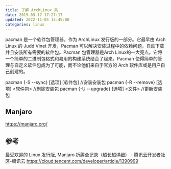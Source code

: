 ```yaml
---
title: 了解 ArchLinux 系
date: 2019-03-17 17:27:17
updated: 2022-11-05 13:45:00
categories: linux
---
```


pacman 是一个软件包管理器，作为 ArchLinux 发行版的一部分。它最早由 Arch Linux 的 Judd Vinet 开发，Pacman 可以解决安装过程中的依赖问题，自动下载并且安装所有需要的软件包。Pacman 包管理器是Arch Linux的一大亮点。它将一个简单的二进制包格式和易用的构建系统结合了起来。Pacman 使得简单的管理与自定义软件包成为了可能，而不论他们来自于官方的 Arch 软件库或是用户自己创建的。

pacman {-S --sync}     [选项] [软件包]  //安装安装包
pacman {-R --remove}   [选项] <软件包>  //删除安装包
pacman {-U --upgrade}  [选项] <文件>   //更新安装包

## Manjaro

<https://manjaro.org/>

## 参考

最受欢迎的 Linux 发行版, Manjaro 折腾全记录（超长超详细） - 腾讯云开发者社区-腾讯云
<https://cloud.tencent.com/developer/article/1390999>
